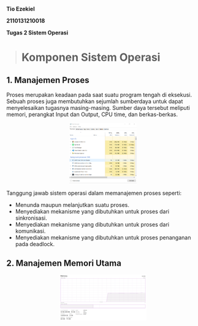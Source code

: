  **Tio Ezekiel**

 **2110131210018**

 **Tugas 2 Sistem Operasi**

 ><h1> Komponen Sistem Operasi</h1>

 <h2>1. Manajemen Proses</h2>

 Proses merupakan keadaan pada saat suatu program tengah di eksekusi. Sebuah proses juga membutuhkan sejumlah sumberdaya untuk dapat menyelesaikan tugasnya masing-masing. Sumber daya tersebut meliputi memori, perangkat Input dan Output, CPU time, dan berkas-berkas.

 <p align="center"><img src="img/task_manager.png" width="35%" alt="gambar task manager"></p>

 Tanggung jawab sistem operasi dalam memanajemen proses seperti:
- Menunda maupun melanjutkan suatu proses.
- Menyediakan mekanisme yang dibutuhkan untuk proses dari sinkronisasi.
- Menyediakan mekanisme yang dibutuhkan untuk proses dari komunikasi.
- Menyediakan mekanisme yang dibutuhkan untuk proses penanganan pada deadlock.

<h2>2. Manajemen Memori Utama</h2>

<p align="center"><img src="img/task_manager_ram.png" alt="gambar task manager ram" width=45%></p>





